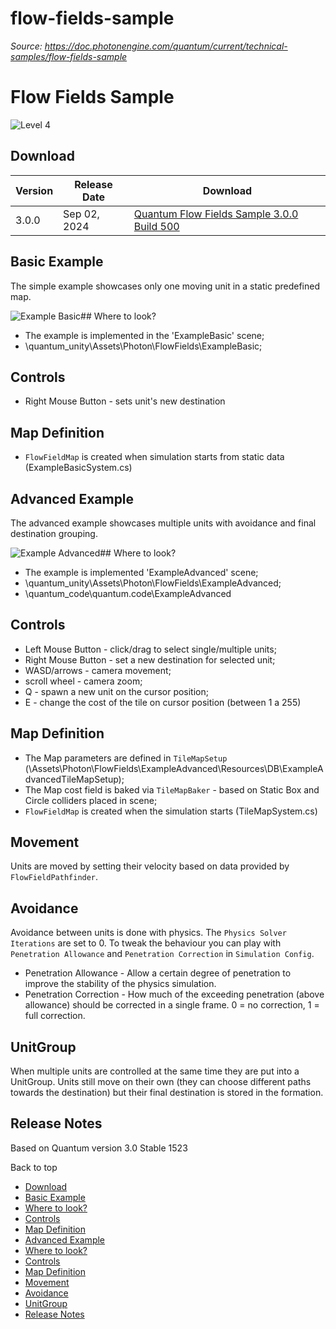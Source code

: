 # flow-fields-sample

_Source: https://doc.photonengine.com/quantum/current/technical-samples/flow-fields-sample_

# Flow Fields Sample

![Level 4](/v2/img/docs/levels/level04-advanced_1.5x.png)

## Download

| Version | Release Date | Download |
| --- | --- | --- |
| 3.0.0 | Sep 02, 2024 | [Quantum Flow Fields Sample 3.0.0 Build 500](https://dashboard.photonengine.com/download/quantum/quantum-flow-fields-sample-3.0.0.zip) |  |

## Basic Example

The simple example showcases only one moving unit in a static predefined map.

![Example Basic](https://doc.photonengine.com/docs/img/quantum/v2/addons/flow-fields/example-basic-1.png)## Where to look?

- The example is implemented in the 'ExampleBasic' scene;
- \\quantum\_unity\\Assets\\Photon\\FlowFields\\ExampleBasic;

## Controls

- Right Mouse Button - sets unit's new destination

## Map Definition

- `FlowFieldMap` is created when simulation starts from static data (ExampleBasicSystem.cs)

## Advanced Example

The advanced example showcases multiple units with avoidance and final destination grouping.

![Example Advanced](https://doc.photonengine.com/docs/img/quantum/v2/addons/flow-fields/example-advanced-1.png)## Where to look?

- The example is implemented 'ExampleAdvanced' scene;
- \\quantum\_unity\\Assets\\Photon\\FlowFields\\ExampleAdvanced;
- \\quantum\_code\\quantum.code\\ExampleAdvanced

## Controls

- Left Mouse Button - click/drag to select single/multiple units;
- Right Mouse Button - set a new destination for selected unit;
- WASD/arrows - camera movement;
- scroll wheel - camera zoom;
- Q - spawn a new unit on the cursor position;
- E - change the cost of the tile on cursor position (between 1 a 255)

## Map Definition

- The Map parameters are defined in `TileMapSetup` (\\Assets\\Photon\\FlowFields\\ExampleAdvanced\\Resources\\DB\\ExampleAdvancedTileMapSetup);
- The Map cost field is baked via `TileMapBaker` \- based on Static Box and Circle colliders placed in scene;
- `FlowFieldMap` is created when the simulation starts (TileMapSystem.cs)

## Movement

Units are moved by setting their velocity based on data provided by `FlowFieldPathfinder`.

## Avoidance

Avoidance between units is done with physics. The `Physics Solver Iterations` are set to 0. To tweak the behaviour you can play with `Penetration Allowance` and `Penetration Correction` in `Simulation Config`.

- Penetration Allowance - Allow a certain degree of penetration to improve the stability of the physics simulation.
- Penetration Correction - How much of the exceeding penetration (above allowance) should be corrected in a single frame. 0 = no correction, 1 = full correction.

## UnitGroup

When multiple units are controlled at the same time they are put into a UnitGroup. Units still move on their own (they can choose different paths towards the destination) but their final destination is stored in the formation.

## Release Notes

Based on Quantum version 3.0 Stable 1523

Back to top

- [Download](#download)
- [Basic Example](#basic-example)
- [Where to look?](#where-to-look)
- [Controls](#controls)
- [Map Definition](#map-definition)
- [Advanced Example](#advanced-example)
- [Where to look?](#where-to-look-1)
- [Controls](#controls-1)
- [Map Definition](#map-definition-1)
- [Movement](#movement)
- [Avoidance](#avoidance)
- [UnitGroup](#unitgroup)
- [Release Notes](#release-notes)